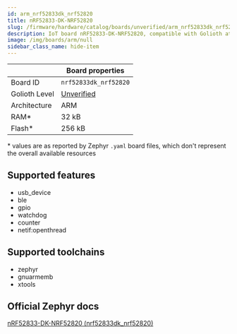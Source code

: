 ```yaml
---
id: arm_nrf52833dk_nrf52820
title: nRF52833-DK-NRF52820
slug: /firmware/hardware/catalog/boards/unverified/arm_nrf52833dk_nrf52820
description: IoT board nRF52833-DK-NRF52820, compatible with Golioth at unverified level.
image: /img/boards/arm/null
sidebar_class_name: hide-item
---
```


[//]: # (This is an auto-generated file, do not edit! Changes to it will be lost upon re-generation)



|                | Board properties     |
| -------------  | -------------------- |
| Board ID       | `nrf52833dk_nrf52820` |
| Golioth Level  | [Unverified](/firmware/hardware#unverified-boards) |
| Architecture   | ARM |
| RAM*           | 32 kB |
| Flash*         | 256 kB |

\* values are as reported by Zephyr `.yaml` board files, which don't represent the overall available resources



## Supported features

* usb_device
* ble
* gpio
* watchdog
* counter
* netif:openthread

## Supported toolchains

* zephyr
* gnuarmemb
* xtools

## Official Zephyr docs

[nRF52833-DK-NRF52820 (nrf52833dk_nrf52820)](https://docs.zephyrproject.org/3.6.0/boards/arm/nrf52833dk_nrf52820/doc/index.html)
